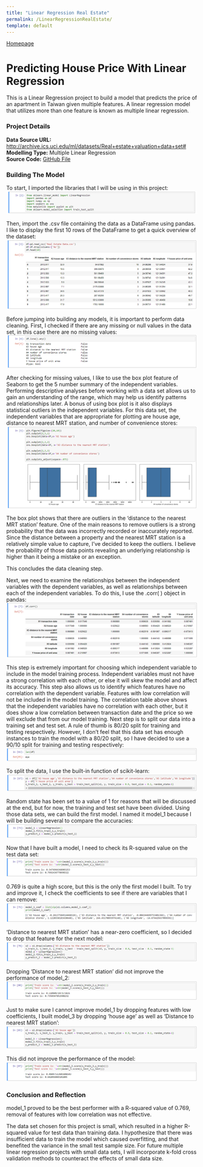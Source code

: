 ```yaml
---
title: "Linear Regression Real Estate"
permalink: /LinearRegressionRealEstate/
template: default
---
```

[Homepage](https://brandenmoo.github.io/)
# Predicting House Price With Linear Regression
This is a Linear Regression project to build a model that predicts the price of an apartment in Taiwan given multiple features. A linear regression model that utilizes more than one feature is known as multiple linear regression.  

### Project Details
**Data Source URL:** http://archive.ics.uci.edu/ml/datasets/Real+estate+valuation+data+set# <br>
**Modelling Type:** Multiple Linear Regression <br>
**Source Code:** [GitHub File](https://github.com/brandenmoo/brandenmoo.github.io/blob/master/Source_Codes/LinearRegression1.ipynb)

### Building The Model
To start, I imported the libraries that I will be using in this project:
![Image1](images/LinReg1/LR1-1.png)

Then, import the .csv file containing the data as a DataFrame using pandas. I like to display the first 10 rows of the DataFrame to get a quick overview of the dataset: 
![Image2](images/LinReg1/LN1-2.png)

Before jumping into building any models, it is important to perform data cleaning. First, I checked if there are any missing or null values in the data set, in this case there are no missing values: 
![Image3](images/LinReg1/LN1-3.png)

After checking for missing values, I like to use the box plot feature of Seaborn to get the 5 number summary of the independent variables. Performing descriptive analyses before working with a data set allows us to gain an understanding of the range, which may help us identify patterns and relationships later. A bonus of using box plot is it also displays statistical outliers in the independent variables. For this data set, the independent variables that are appropriate for plotting are house age, distance to nearest MRT station, and number of convenience stores: 
![Image4](images/LinReg1/LN1-4.png)

The box plot shows that there are outliers in the ‘distance to the nearest MRT station’ feature. One of the main reasons to remove outliers is a strong probability that the data was incorrectly recorded or inaccurately reported. Since the distance between a property and the nearest MRT station is a relatively simple value to capture, I’ve decided to keep the outliers. I believe the probability of those data points revealing an underlying relationship is higher than it being a mistake or an exception. 

This concludes the data cleaning step. 

Next, we need to examine the relationships between the independent variables with the dependent variables, as well as relationships between each of the independent variables. To do this, I use the .corr( ) object in pandas: 
![Image5](images/LinReg1/LN1-5.png)

This step is extremely important for choosing which independent variable to include in the model training process. Independent variables must not have a strong correlation with each other, or else it will skew the model and affect its accuracy. This step also allows us to identify which features have no correlation with the dependent variable. Features with low correlation will not be included in the model training. The correlation table above shows that the independent variables have no correlation with each other, but it does show a low correlation between transaction date and the price so we will exclude that from our model training. 
Next step is to split our data into a training set and test set. A rule of thumb is 80/20 split for training and testing respectively. However, I don’t feel that this data set has enough instances to train the model with a 80/20 split, so I have decided to use a 90/10 split for training and testing respectively: 
![Image6](images/LinReg1/LN1-6.png)

To split the data, I use the built-in function of scikit-learn: 
![Image7](images/LinReg1/LN1-7.png)

Random state has been set to a value of 1 for reasons that will be discussed at the end, but for now, the training and test set have been divided. 
Using those data sets, we can build the first model. I named it model_1 because I will be building several to compare the accuracies: 
![Image8](images/LinReg1/LN1-8.png)

Now that I have built a model, I need to check its R-squared value on the test data set: 
![Image9](images/LinReg1/LN1-9.png)

0.769 is quite a high score, but this is the only the first model I built. To try and improve it, I check the coefficients to see if there are variables that I can remove: 
![Image10](images/LinReg1/LN1-10.png)

‘Distance to nearest MRT station’ has a near-zero coefficient, so I decided to drop that feature for the next model: 
![Image11](images/LinReg1/LN1-11.png)

Dropping ‘Distance to nearest MRT station’ did not improve the performance of model_2: 
![Image12](images/LinReg1/LN1-12.png)

Just to make sure I cannot improve model_1 by dropping features with low coefficients, I built model_3 by dropping ‘house age’ as well as ‘Distance to nearest MRT station’: 
![Image13](images/LinReg1/LN1-13.png)

 This did not improve the performance of the model: 
![Image14](images/LinReg1/LN1-14.png)


### Conclusion and Reflection
model_1 proved to be the best performer with a R-squared value of 0.769, removal of features with low correlation was not effective. 

The data set chosen for this project is small, which resulted in a higher R-squared value for test data than training data. I hypothesize that there was insufficient data to train the model which caused overfitting, and that benefited the variance in the small test sample size. For future multiple linear regression projects with small data sets, I will incorporate k-fold cross validation methods to counteract the effects of small data size. 
